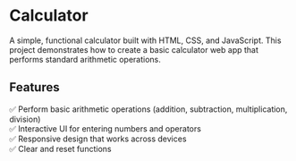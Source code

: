 # Calculator

A simple, functional calculator built with HTML, CSS, and JavaScript. This project demonstrates how to create a basic calculator web app that performs standard arithmetic operations.

## Features

✅ Perform basic arithmetic operations (addition, subtraction, multiplication, division)  
✅ Interactive UI for entering numbers and operators  
✅ Responsive design that works across devices  
✅ Clear and reset functions
